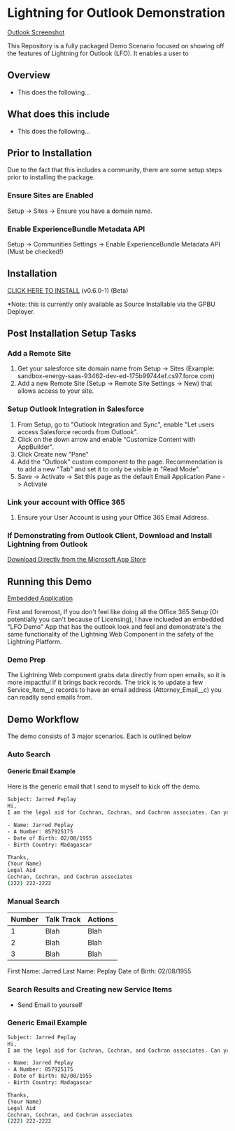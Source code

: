 # Lightning for Outlook Demonstration

[Outlook Screenshot](/readme-assets/outlook-screenshot.png)

This Repository is a fully packaged Demo Scenario focused on showing off the features of Lightning for Outlook (LFO). It enables a user to 

## Overview

- This does the following...

## What does this include

- This does the following...

## Prior to Installation

Due to the fact that this includes a community, there are some setup steps prior to installing the package.

### Ensure Sites are Enabled

Setup -> Sites -> Ensure you have a domain name.

### Enable ExperienceBundle Metadata API

Setup -> Communities Settings -> Enable ExperienceBundle Metadata API (Must be checked!)

## Installation

[CLICK HERE TO INSTALL](https://gpbu-deployer.herokuapp.com/byoo?template=https://github.com/SFDC-Assets/uscis-outlook-lwc) (v0.6.0-1) (Beta)

*Note: this is currently only available as Source Installable via the GPBU Deployer.

## Post Installation Setup Tasks

### Add a Remote Site

1. Get your salesforce site domain name from Setup -> Sites (Example: sandbox-energy-saas-93462-dev-ed-175b99744ef.cs97.force.com)
2. Add a new Remote Site (Setup -> Remote Site Settings -> New) that allows access to your site.

### Setup Outlook Integration in Salesforce

1. From Setup, go to "Outlook Integration and Sync", enable "Let users access Salesforce records from Outlook".
2. Click on the down arrow and enable "Customize Content with AppBuilder".
3. Click Create new "Pane"
4. Add the "Outlook" custom component to the page. Recommendation is to add a new "Tab" and set it to only be visible in "Read Mode".
5. Save -> Activate -> Set this page as the default Email Application Pane -> Activate

### Link your account with Office 365

1. Ensure your User Account is using your Office 365 Email Address.

### If Demonstrating from Outlook Client, Download and Install Lightning from Outlook

[Download Directly from the Microsoft App Store](https://appsource.microsoft.com/en-us/product/office/WA104379334?src=office&corrid=2b27145a-9184-4554-af0a-cdd34d42aa05&omexanonuid=4064f102-888d-4f8a-97c9-5e42ea0fb99c&referralurl=)

## Running this Demo

[Embedded Application](/readme-assets/embedded-app.png)

First and foremost, If you don't feel like doing all the Office 365 Setup (Or potentially you can't because of Licensing), I have inclueded an embedded "LFO Demo" App that has the outlook look and feel and demonstrate's the same functionality of the Lightning Web Component in the safety of the Lightning Platform.

### Demo Prep

The Lightning Web component grabs data directly from open emails, so it is more impactful if it brings back records. The trick is to update a few Service_Item__c records to have an email address (Attorney_Email__c) you can readily send emails from.

## Demo Workflow

The demo consists of 3 major scenarios. Each is outlined below

### Auto Search

#### Generic Email Example

Here is the generic email that I send to myself to kick off the demo.

```bash
Subject: Jarred Peplay
Hi,
I am the legal aid for Cochran, Cochran, and Cochran associates. Can you please provide updates on our client Jarred Peplay. Here is the information I have:

- Name: Jarred Peplay
- A Number: 857925175
- Date of Birth: 02/08/1955
- Birth Country: Madagascar

Thanks,
{Your Name}
Legal Aid
Cochran, Cochran, and Cochran associates
(222) 222-2222
```

### Manual Search

| Number | Talk Track | Actions |
|--------|------------|---------|
| 1      | Blah       | Blah    |
| 2      | Blah       | Blah    |
| 3      | Blah       | Blah    |

First Name: Jarred
Last Name: Peplay
Date of Birth: 02/08/1955

### Search Results and Creating new Service Items



- Send Email to yourself

### Generic Email Example

```bash
Subject: Jarred Peplay
Hi,
I am the legal aid for Cochran, Cochran, and Cochran associates. Can you please provide updates on our client Jarred Peplay. Here is the information I have:

- Name: Jarred Peplay
- A Number: 857925175
- Date of Birth: 02/08/1955
- Birth Country: Madagascar

Thanks,
{Your Name}
Legal Aid
Cochran, Cochran, and Cochran associates
(222) 222-2222
```

